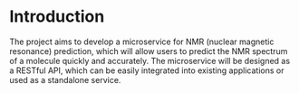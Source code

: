 # Introduction

The project aims to develop a microservice for NMR (nuclear magnetic resonance) prediction, which will allow users to predict the NMR spectrum of a molecule quickly and accurately. The microservice will be designed as a RESTful API, which can be easily integrated into existing applications or used as a standalone service.
